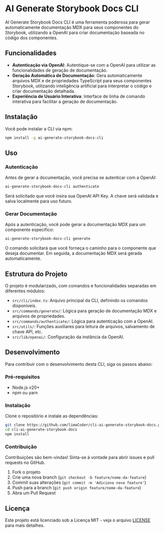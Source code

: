 # AI Generate Storybook Docs CLI

AI Generate Storybook Docs CLI é uma ferramenta poderosa para gerar automaticamente documentação MDX para seus componentes do Storybook, utilizando a OpenAI para criar documentação baseada no código dos componentes.

## Funcionalidades

- **Autenticação via OpenAI**: Autentique-se com a OpenAI para utilizar as funcionalidades de geração de documentação.
- **Geração Automática de Documentação**: Gera automaticamente arquivos MDX e de propriedades TypeScript para seus componentes Storybook, utilizando inteligência artificial para interpretar o código e criar documentação detalhada.
- **Experiência de Usuário Interativa**: Interface de linha de comando interativa para facilitar a geração de documentação.

## Instalação

Você pode instalar a CLI via npm:

```bash
npm install -g ai-generate-storybook-docs-cli
```

## Uso

### Autenticação

Antes de gerar a documentação, você precisa se autenticar com a OpenAI:

```bash
ai-generate-storybook-docs-cli authenticate
```

Será solicitado que você insira sua OpenAI API Key. A chave será validada e salva localmente para uso futuro.

### Gerar Documentação

Após a autenticação, você pode gerar a documentação MDX para um componente específico:

```bash
ai-generate-storybook-docs-cli generate
```

O comando solicitará que você forneça o caminho para o componente que deseja documentar. Em seguida, a documentação MDX será gerada automaticamente.

## Estrutura do Projeto

O projeto é modularizado, com comandos e funcionalidades separadas em diferentes módulos:

- `src/cli/index.ts`: Arquivo principal da CLI, definindo os comandos disponíveis.
- `src/commands/generate/`: Lógica para geração de documentação MDX e arquivos de propriedades.
- `src/commands/authenticate/`: Lógica para autenticação com a OpenAI.
- `src/utils/`: Funções auxiliares para leitura de arquivos, salvamento de chave API, etc.
- `src/lib/openai/`: Configuração da instância da OpenAI.

## Desenvolvimento

Para contribuir com o desenvolvimento desta CLI, siga os passos abaixo:

### Pré-requisitos

- Node.js v20+
- npm ou yarn

### Instalação

Clone o repositório e instale as dependências:

```bash
git clone https://github.com/limaCoder/cli-ai-generate-storybook-docs.git
cd cli-ai-generate-storybook-docs
npm install
```

### Contribuição

Contribuições são bem-vindas! Sinta-se à vontade para abrir issues e pull requests no GitHub.

1. Fork o projeto
2. Crie uma nova branch (`git checkout -b feature/nome-da-feature`)
3. Commit suas alterações (`git commit -m 'Adiciona nova feature'`)
4. Push para a branch (`git push origin feature/nome-da-feature`)
5. Abra um Pull Request

## Licença

Este projeto está licenciado sob a Licença MIT - veja o arquivo [LICENSE](LICENSE) para mais detalhes.
